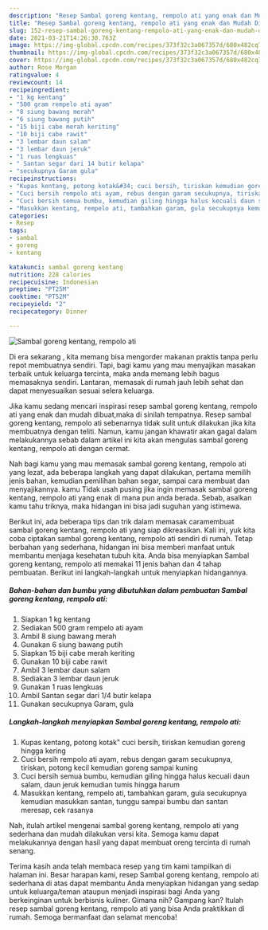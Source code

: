 ```yaml
---
description: "Resep Sambal goreng kentang, rempolo ati yang enak dan Mudah Dibuat"
title: "Resep Sambal goreng kentang, rempolo ati yang enak dan Mudah Dibuat"
slug: 152-resep-sambal-goreng-kentang-rempolo-ati-yang-enak-dan-mudah-dibuat
date: 2021-03-21T14:26:30.763Z
image: https://img-global.cpcdn.com/recipes/373f32c3a067357d/680x482cq70/sambal-goreng-kentang-rempolo-ati-foto-resep-utama.jpg
thumbnail: https://img-global.cpcdn.com/recipes/373f32c3a067357d/680x482cq70/sambal-goreng-kentang-rempolo-ati-foto-resep-utama.jpg
cover: https://img-global.cpcdn.com/recipes/373f32c3a067357d/680x482cq70/sambal-goreng-kentang-rempolo-ati-foto-resep-utama.jpg
author: Rose Morgan
ratingvalue: 4
reviewcount: 14
recipeingredient:
- "1 kg kentang"
- "500 gram rempelo ati ayam"
- "8 siung bawang merah"
- "6 siung bawang putih"
- "15 biji cabe merah keriting"
- "10 biji cabe rawit"
- "3 lembar daun salam"
- "3 lembar daun jeruk"
- "1 ruas lengkuas"
- " Santan segar dari 14 butir kelapa"
- "secukupnya Garam gula"
recipeinstructions:
- "Kupas kentang, potong kotak&#34; cuci bersih, tiriskan kemudian goreng hingga kering"
- "Cuci bersih rempolo ati ayam, rebus dengan garam secukupnya, tiriskan, potong kecil kemudian goreng sampai kuning"
- "Cuci bersih semua bumbu, kemudian giling hingga halus kecuali daun salam, daun jeruk kemudian tumis hingga harum"
- "Masukkan kentang, rempelo ati, tambahkan garam, gula secukupnya kemudian masukkan santan, tunggu sampai bumbu dan santan meresap, cek rasanya"
categories:
- Resep
tags:
- sambal
- goreng
- kentang

katakunci: sambal goreng kentang 
nutrition: 228 calories
recipecuisine: Indonesian
preptime: "PT25M"
cooktime: "PT52M"
recipeyield: "2"
recipecategory: Dinner

---
```



![Sambal goreng kentang, rempolo ati](https://img-global.cpcdn.com/recipes/373f32c3a067357d/680x482cq70/sambal-goreng-kentang-rempolo-ati-foto-resep-utama.jpg)

Di era  sekarang , kita memang bisa mengorder makanan praktis tanpa perlu repot membuatnya sendiri. Tapi, bagi kamu yang mau menyajikan masakan terbaik untuk keluarga tercinta, maka anda memang lebih bagus memasaknya sendiri. Lantaran, memasak di rumah jauh lebih sehat dan dapat menyesuaikan sesuai selera keluarga.

Jika kamu sedang mencari inspirasi resep sambal goreng kentang, rempolo ati yang enak dan mudah dibuat,maka di sinilah tempatnya. Resep sambal goreng kentang, rempolo ati  sebenarnya tidak sulit untuk dilakukan jika kita membuatnya dengan teliti. Namun, kamu jangan khawatir akan gagal dalam melakukannya 
sebab dalam artikel ini kita akan mengulas sambal goreng kentang, rempolo ati dengan cermat.  



Nah bagi kamu yang mau memasak sambal goreng kentang, rempolo ati yang lezat, ada beberapa langkah yang dapat dilakukan, pertama memilih jenis bahan, kemudian pemilihan bahan segar, sampai cara membuat dan menyajikannya. kamu Tidak usah pusing jika ingin memasak sambal goreng kentang, rempolo ati yang enak di mana pun anda berada. Sebab, asalkan kamu  tahu triknya, maka hidangan ini bisa jadi suguhan yang istimewa.

Berikut ini, ada beberapa tips dan trik dalam memasak caramembuat sambal goreng kentang, rempolo ati yang siap dikreasikan. Kali ini, yuk kita coba ciptakan sambal goreng kentang, rempolo ati sendiri di rumah. Tetap berbahan yang sederhana, hidangan ini bisa memberi manfaat untuk membantu menjaga kesehatan tubuh kita. Anda bisa menyiapkan Sambal goreng kentang, rempolo ati memakai 11 jenis bahan dan 4 tahap pembuatan. Berikut ini langkah-langkah untuk menyiapkan hidangannya.

<!--inarticleads1-->

##### Bahan-bahan dan bumbu yang dibutuhkan dalam pembuatan Sambal goreng kentang, rempolo ati:

1. Siapkan 1 kg kentang
1. Sediakan 500 gram rempelo ati ayam
1. Ambil 8 siung bawang merah
1. Gunakan 6 siung bawang putih
1. Siapkan 15 biji cabe merah keriting
1. Gunakan 10 biji cabe rawit
1. Ambil 3 lembar daun salam
1. Sediakan 3 lembar daun jeruk
1. Gunakan 1 ruas lengkuas
1. Ambil  Santan segar dari 1/4 butir kelapa
1. Gunakan secukupnya Garam, gula




<!--inarticleads2-->

##### Langkah-langkah menyiapkan Sambal goreng kentang, rempolo ati:

1. Kupas kentang, potong kotak&#34; cuci bersih, tiriskan kemudian goreng hingga kering
1. Cuci bersih rempolo ati ayam, rebus dengan garam secukupnya, tiriskan, potong kecil kemudian goreng sampai kuning
1. Cuci bersih semua bumbu, kemudian giling hingga halus kecuali daun salam, daun jeruk kemudian tumis hingga harum
1. Masukkan kentang, rempelo ati, tambahkan garam, gula secukupnya kemudian masukkan santan, tunggu sampai bumbu dan santan meresap, cek rasanya




Nah, itulah artikel mengenai  sambal goreng kentang, rempolo ati  yang sederhana dan mudah dilakukan versi kita. Semoga kamu dapat melakukannya dengan hasil yang dapat membuat oreng tercinta di rumah senang. 

Terima kasih anda telah membaca resep yang tim kami tampilkan di halaman ini. Besar harapan kami, resep  Sambal goreng kentang, rempolo ati sederhana di atas dapat membantu Anda menyiapkan hidangan yang sedap untuk keluarga/teman ataupun menjadi inspirasi bagi Anda yang berkeinginan untuk berbisnis kuliner. Gimana nih? Gampang kan? Itulah resep sambal goreng kentang, rempolo ati yang bisa Anda praktikkan di rumah. Semoga bermanfaat dan selamat mencoba!


